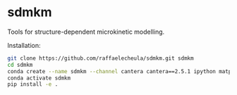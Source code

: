 # sdmkm

Tools for structure-dependent microkinetic modelling.

Installation:
```bash
git clone https://github.com/raffaelecheula/sdmkm.git sdmkm
cd sdmkm
conda create --name sdmkm --channel cantera cantera==2.5.1 ipython matplotlib jupyter ase pymatgen
conda activate sdmkm
pip install -e .
```